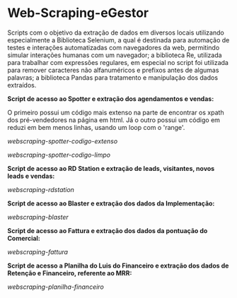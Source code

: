 # Web-Scraping-eGestor

Scripts com o objetivo da extração de dados em diversos locais utilizando especialmente a Biblioteca Selenium, a qual é destinada para automação de testes e interações automatizadas com navegadores da web, permitindo simular interações humanas com um navegador; a biblioteca Re, utilizada para trabalhar com expressões regulares, em especial no script foi utilizada para remover caracteres não alfanuméricos e prefixos antes de algumas palavras; a biblioteca Pandas para tratamento e manipulação dos dados extraídos.


**Script de acesso ao Spotter e extração dos agendamentos e vendas:**

O primeiro possui um código mais extenso na parte de encontrar os xpath dos pré-vendedores na página em html. Já o outro possui um código em reduzi em bem menos linhas, usando um loop com o 'range'.

_webscraping-spotter-codigo-extenso_

_webscraping-spotter-codigo-limpo_

**Script de acesso ao RD Station e extração de leads, visitantes, novos leads e vendas:**

_webscraping-rdstation_

**Script de acesso ao Blaster e extração dos dados da Implementação:**

_webscraping-blaster_

**Script de acesso ao Fattura e extração dos dados da pontuação do Comercial:**

_webscraping-fattura_

**Script de acesso a Planilha do Luis do Financeiro e extração dos dados de Retenção e Financeiro, referente ao MRR:**

_webscraping-planilha-financeiro_


